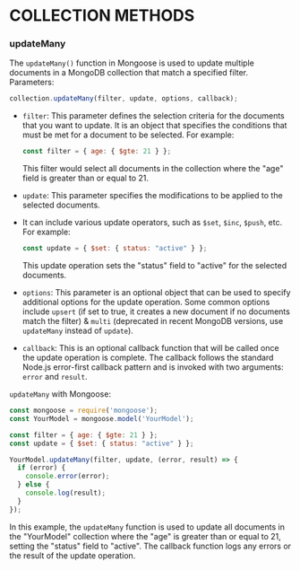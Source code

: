 # COLLECTION METHODS

### updateMany

The `updateMany()` function in Mongoose is used to update multiple documents in a MongoDB collection that match a specified filter. Parameters:

```javascript
collection.updateMany(filter, update, options, callback);
```
- `filter`: This parameter defines the selection criteria for the documents that you want to update. It is an object that specifies the conditions that must be met for a document to be selected. For example:

  ```javascript
  const filter = { age: { $gte: 21 } };
  ```

  This filter would select all documents in the collection where the "age" field is greater than or equal to 21.

- `update`: This parameter specifies the modifications to be applied to the selected documents.
- It can include various update operators, such as `$set`, `$inc`, `$push`, etc. For example:

  ```javascript
  const update = { $set: { status: "active" } };
  ```

  This update operation sets the "status" field to "active" for the selected documents.

- `options`: This parameter is an optional object that can be used to specify additional options for the update operation. Some common options include `upsert` (if set to true, it creates a new document if no documents match the filter) & `multi`
  (deprecated in recent MongoDB versions, use `updateMany` instead of `update`).
- `callback`: This is an optional callback function that will be called once the update operation is complete. The callback follows the standard Node.js error-first callback pattern and is invoked with two arguments: `error` and `result`.

`updateMany` with Mongoose:

```javascript
const mongoose = require('mongoose');
const YourModel = mongoose.model('YourModel');

const filter = { age: { $gte: 21 } };
const update = { $set: { status: "active" } };

YourModel.updateMany(filter, update, (error, result) => {
  if (error) {
    console.error(error);
  } else {
    console.log(result);
  }
});
```

In this example, the `updateMany` function is used to update all documents in the "YourModel" collection where the "age" is greater than or equal to 21, setting the "status" field to "active". The callback function logs any errors or the result of the update operation.
